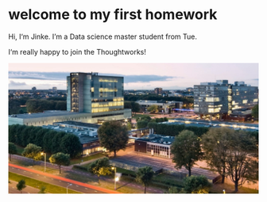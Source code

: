 # welcome to my first homework

Hi, I‘m Jinke. I’m a Data science master student from Tue.

I‘m really happy to join the Thoughtworks!

<img src="./assets/1.png"
     style="float: left; margin-right: 10px;" />




